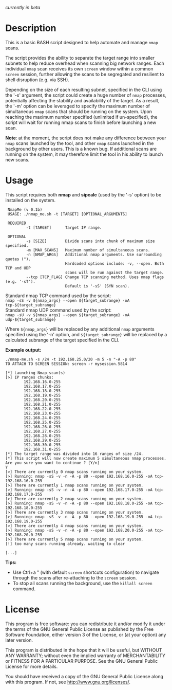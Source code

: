 _currently in beta_

Description
===========
This is a basic BASH script designed to help automate and manage `nmap` scans. 

The script provides the ability to separate the target range into smaller subnets to help reduce overhead when scanning big network ranges. Each individual `nmap` scan receives its own `screen` window within a common `screen` session, further allowing the scans to be segregated and resilient to shell disruption (e.g. via SSH). 

Depending on the size of each resulting subnet, specified in the CLI using the '-s' argument, the script could create a huge number of `nmap` processes, potentially affecting the stability and availability of the target. As a result, the '-m' option can be leveraged to specify the maximum number of simultaneous `nmap` scans that should be running on the system. Upon reaching the maximum number specified (unlimited if un-specified), the script will wait for running nmap scans to finish before launching a new scan.

__Note__: at the moment, the script does not make any difference between your `nmap` scans launched by the tool, and other `nmap` scans launched in the background by other users. This is a known bug. If additional scans are running on the system, it may therefore limit the tool in his ability to launch new scans.


Usage
=====
This script requires both __nmap__ and __sipcalc__ (used by the '-s' option) to be installed on the system.

```
 NmapMe (v 0.1b) 
 USAGE: ./nmap_me.sh -t [TARGET] [OPTIONAL_ARGUMENTS]                                                               

 REQUIRED                                             
         -t [TARGET]      Target IP range.            
                                           
 OPTIONAL                                           
         -s [SIZE]        Divide scans into chunk of maximum size specified. 
         -m [MAX_SCANS]   Maximum number of simultaneous scans.              
         -n [NMAP_ARGS]   Additional nmap arguments. Use surrounding quotes (").     
                          Hardcoded options include: -v, --open. Both TCP and UDP  
                          scans will be run against the target range. 
         --tcp [TCP_FLAG] Change TCP scanning method. Uses nmap flags (e.g. '-sT'). 
                          Default is '-sS' (SYN scan). 
```

Standard nmap TCP command used by the script:   
`nmap -sS -v ${nmap_args} --open ${target_subrange} -oA tcp-${target_subrange}`   
Standard nmap UDP command used by the script:   
`nmap -sU -v ${nmap_args} --open ${target_subrange} -oA udp-${target_subrange}`   

Where `${nmap_args}` will be replaced by any additional `nmap` arguments specified using the '-n' option, and `${target_subrange}` will be replaced by a calculated subrange of the target specified in the CLI.

__Example output:__
```
./nmap-me.sh -s /24 -t 192.168.25.0/20 -m 5 -n "-A -p 80"                                      
TO ATTACH TO SCREEN SESSION: screen -r mysession.5814

[*] Launching Nmap scan(s)
[>] IP ranges chunks:
        192.168.16.0-255
        192.168.17.0-255
        192.168.18.0-255
        192.168.19.0-255
        192.168.20.0-255
        192.168.21.0-255
        192.168.22.0-255
        192.168.23.0-255
        192.168.24.0-255
        192.168.25.0-255
        192.168.26.0-255
        192.168.27.0-255
        192.168.28.0-255
        192.168.29.0-255
        192.168.30.0-255
        192.168.31.0-255
[*] The target range was divided into 16 ranges of size /24.
[*] This script will now create maximum 5 simultaneous nmap processes. 
Are you sure you want to continue ? [Y/n]
Y
[>] There are currently 0 nmap scans running on your system.
[>] Running: nmap -sS -v -n -A -p 80 --open 192.168.16.0-255 -oA tcp-192.168.16.0-255
[>] There are currently 1 nmap scans running on your system.
[>] Running: nmap -sS -v -n -A -p 80 --open 192.168.17.0-255 -oA tcp-192.168.17.0-255
[>] There are currently 2 nmap scans running on your system.
[>] Running: nmap -sS -v -n -A -p 80 --open 192.168.18.0-255 -oA tcp-192.168.18.0-255
[>] There are currently 3 nmap scans running on your system.
[>] Running: nmap -sS -v -n -A -p 80 --open 192.168.19.0-255 -oA tcp-192.168.19.0-255
[>] There are currently 4 nmap scans running on your system.
[>] Running: nmap -sS -v -n -A -p 80 --open 192.168.20.0-255 -oA tcp-192.168.20.0-255
[>] There are currently 5 nmap scans running on your system.
[!] too many scans running already. waiting to clear

[...]
```

__Tips:__
- Use Ctrl+a " (with default `screen` shortcuts configuration) to navigate through the scans after re-attaching to the `screen` session.
- To stop all scans running the background, use the `killall screen` command.



License
================================
This program is free software: you can redistribute it and/or modify it under the terms of the GNU General Public License as published by the Free Software Foundation, either version 3 of the License, or (at your option) any later version.

This program is distributed in the hope that it will be useful, but WITHOUT ANY WARRANTY; without even the implied warranty of MERCHANTABILITY or FITNESS FOR A PARTICULAR PURPOSE. See the GNU General Public License for more details.

You should have received a copy of the GNU General Public License along with this program. If not, see http://www.gnu.org/licenses/.
